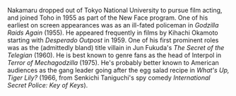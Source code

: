 <!-- Tadao Nakamaru -->

Nakamaru dropped out of Tokyo National University to pursue film acting, and joined Toho in 1955 as part of the New Face program. One of his earliest on screen appearances was as an ill-fated policeman in _Godzilla Raids Again_ (1955). He appeared frequently in films by Kihachi Okamoto starting with _Desperado Outpost_ in 1959. One of his first prominent roles was as the (admittedly bland) title villain in Jun Fukuda's _The Secret of the Telegian_ (1960). He is best known to genre fans as the head of Interpol in _Terror of Mechagodzilla_ (1975). He's probably better known to American audiences as the gang leader going after the egg salad recipe in _What's Up, Tiger Lily?_ (1966, from Senkichi Taniguchi's spy comedy _International Secret Police: Key of Keys_).